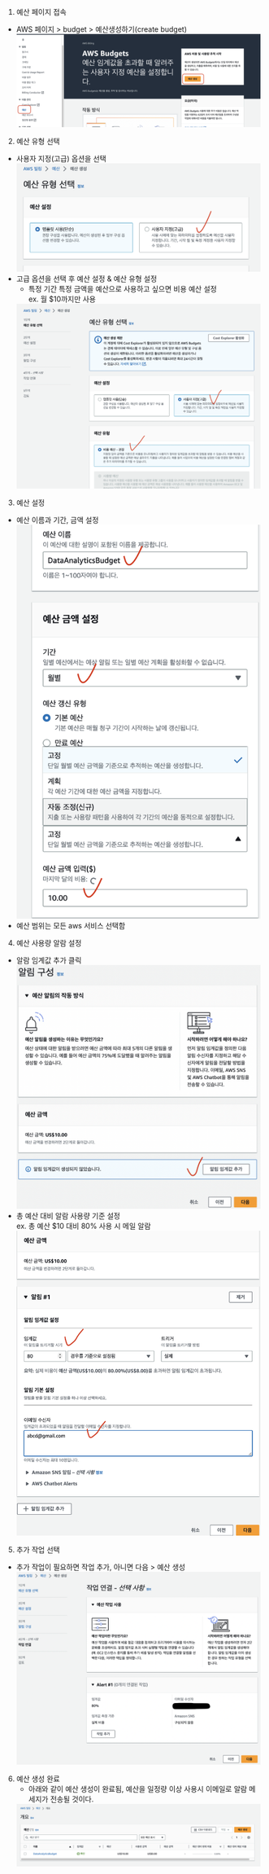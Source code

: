 

1. 예산 페이지 접속
- AWS 페이지 > budget > 예산생성하기(create budget)
    <div style="text-align:center;">
        <img src="./img/ch01_02_img01.png"/>
    </div>

2. 예산 유형 선택
- 사용자 지정(고급) 옵션을 선택
    <div style="text-align:center;">
        <img src="./img/ch01_02_img02.png"/>
    </div>
- 고급 옵션을 선택 후 예산 설정 & 예산 유형 설정
    - 특정 기간 특정 금액을 예산으로 사용하고 싶으면 비용 예산 설정 <br/>
    ex. 월 $10까지만 사용
    <div style="text-align:center;">
        <img src="./img/ch01_02_img03.png"/>
    </div>

3. 예산 설정
- 예산 이름과 기간, 금액 설정
    <div style="text-align:center;">
        <img src="./img/ch01_02_img04.png"/>
    </div>
- 예산 범위는 모든 aws 서비스 선택함

4. 예산 사용량 알람 설정
- 알람 임계값 추가 클릭
    <div style="text-align:center;">
        <img src="./img/ch01_02_img05.png"/>
    </div>
- 총 예산 대비 알람 사용량 기준 설정 <br/>
    ex. 총 예산 $10 대비 80% 사용 시 메일 알람
    <div style="text-align:center;">
        <img src="./img/ch01_02_img06.png"/>
    </div>

5. 추가 작업 선택
- 추가 작업이 필요하면 작업 추가, 아니면 다음 > 예산 생성
    <div style="text-align:center;">
        <img src="./img/ch01_02_img07.png"/>
    </div>

6. 예산 생성 완료
    - 아래와 같이 예산 생성이 완료됨, 예산을 일정량 이상 사용시 이메일로 알람 메세지가 전송될 것이다.
    <div style="text-align:center;">
        <img src="./img/ch01_02_img08.png"/>
    </div>    